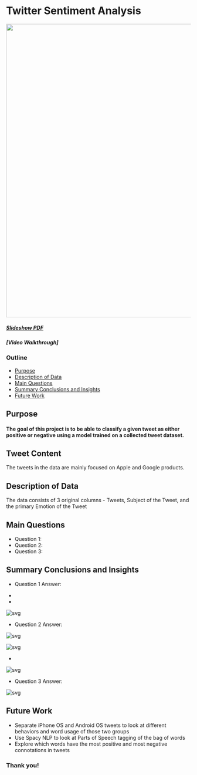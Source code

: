 # Twitter Sentiment Analysis

<img src="https://hips.hearstapps.com/esquireuk.cdnds.net/16/46/1479206864-donald-trump-wrong.gif?fill=480:287&resize=768:*" width="800"/>

##### [Slideshow PDF](pdfs/TrafficCollisionsChicago.pdf)
##### [Video Walkthrough]

### Outline
* [Purpose](#Purpose)
* [Description of Data](#Description_of_Data)
* [Main Questions](#Main-Questions)
* [Summary Conclusions and Insights](#Summary-Conclusions-and-Insights)
* [Future Work](#Future-Work)

## Purpose

#### The goal of this project is to be able to classify a given tweet as either positive or negative using a model trained on a collected tweet dataset. 

## Tweet Content

The tweets in the data are mainly focused on Apple and Google products.

## Description of Data

The data consists of 3 original columns - Tweets, Subject of the Tweet, and the primary Emotion of the Tweet

## Main Questions
* Question 1: 
* Question 2: 
* Question 3: 

## Summary Conclusions and Insights
* Question 1 Answer: 
*



* 

![svg](img/Question1_8_0.png)

* Question 2 Answer: 

![svg](img/Question2_4_0.png)

![svg](img/Question2_5_0.png)

*  

![svg](img/Question2_7_0.png)

* Question 3 Answer: 

![svg](img/Question3_5_0.png) 




## Future Work
* Separate iPhone OS and Android OS tweets to look at different behaviors and word usage of those two groups
* Use Spacy NLP to look at Parts of Speech tagging of the bag of words
* Explore which words have the most positive and most negative connotations in tweets 


### Thank you!
